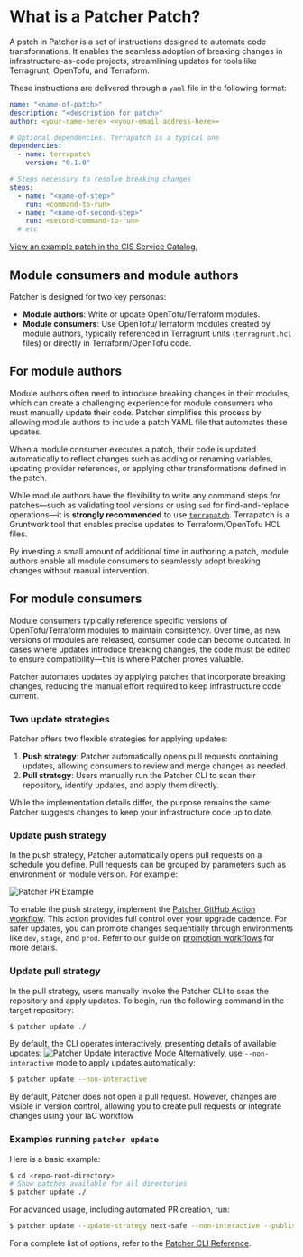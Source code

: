 # What is a Patcher Patch?

A patch in Patcher is a set of instructions designed to automate code transformations. It enables the seamless adoption of breaking changes in infrastructure-as-code projects, streamlining updates for tools like Terragrunt, OpenTofu, and Terraform.

These instructions are delivered through a `yaml` file in the following format:

```yaml title=".patcher/patches/v1.0.0/my-patch/patch.yaml"
name: "<name-of-patch>"
description: "<description for patch>"
author: <your-name-here> <<your-email-address-here>>

# Optional dependencies. Terrapatch is a typical one
dependencies:
  - name: terrapatch
    version: "0.1.0"

# Steps necessary to resolve breaking changes
steps:
  - name: "<name-of-step>"
    run: <command-to-run>
  - name: "<name-of-second-step>"
    run: <second-command-to-run>
  # etc
```
[View an example patch in the CIS Service Catalog.](https://github.com/gruntwork-io/terraform-aws-service-catalog/blob/c3d5ede211fc3230a7d493ceea43622b337ee88a/.patcher/patches/v0.96.4/switch-to-cis-rds-module/patch.yaml)

## Module consumers and module authors

Patcher is designed for two key personas:

- **Module authors**: Write or update OpenTofu/Terraform modules.
- **Module consumers**: Use OpenTofu/Terraform modules created by module authors, typically referenced in Terragrunt units (`terragrunt.hcl` files) or directly in Terraform/OpenTofu code.

## For module authors

Module authors often need to introduce breaking changes in their modules, which can create a challenging experience for module consumers who must manually update their code. Patcher simplifies this process by allowing module authors to include a patch YAML file that automates these updates.

When a module consumer executes a patch, their code is updated automatically to reflect changes such as adding or renaming variables, updating provider references, or applying other transformations defined in the patch. 

While module authors have the flexibility to write any command steps for patches—such as validating tool versions or using `sed` for find-and-replace operations—it is **strongly recommended** to use [`terrapatch`](https://github.com/gruntwork-io/terrapatch). Terrapatch is a Gruntwork tool that enables precise updates to Terraform/OpenTofu HCL files.

By investing a small amount of additional time in authoring a patch, module authors enable all module consumers to seamlessly adopt breaking changes without manual intervention.

## For module consumers

Module consumers typically reference specific versions of OpenTofu/Terraform modules to maintain consistency. Over time, as new versions of modules are released, consumer code can become outdated. In cases where updates introduce breaking changes, the code must be edited to ensure compatibility—this is where Patcher proves valuable.

Patcher automates updates by applying patches that incorporate breaking changes, reducing the manual effort required to keep infrastructure code current.

### Two update strategies

Patcher offers two flexible strategies for applying updates:

1. **Push strategy**: Patcher automatically opens pull requests containing updates, allowing consumers to review and merge changes as needed.
2. **Pull strategy**: Users manually run the Patcher CLI to scan their repository, identify updates, and apply them directly.

While the implementation details differ, the purpose remains the same: Patcher suggests changes to keep your infrastructure code up to date.

### Update push strategy

In the push strategy, Patcher automatically opens pull requests on a schedule you define. Pull requests can be grouped by parameters such as environment or module version. For example:

![Patcher PR Example](/img/patcher/pr-example.png)

To enable the push strategy, implement the [Patcher GitHub Action workflow](https://github.com/gruntwork-io/patcher-action). This action provides full control over your upgrade cadence. For safer updates, you can promote changes sequentially through environments like `dev`, `stage`, and `prod`. Refer to our guide on [promotion workflows](/2.0/docs/patcher/guides/promotion-workflows) for more details.

### Update pull strategy

In the pull strategy, users manually invoke the Patcher CLI to scan the repository and apply updates.
To begin, run the following command in the target repository:

```bash
$ patcher update ./
```

By default, the CLI operates interactively, presenting details of available updates:
![Patcher Update Interactive Mode](/img/patcher/interactive-update.png)
Alternatively, use `--non-interactive` mode to apply updates automatically:

```bash
$ patcher update --non-interactive
```
By default, Patcher does not open a pull request. However, changes are visible in version control, allowing you to create pull requests or integrate changes using your IaC workflow

### Examples running `patcher update`
Here is a basic example:

```bash
$ cd <repo-root-directory>
# Show patches available for all directories
$ patcher update ./
```
For advanced usage, including automated PR creation, run:
```bash
$ patcher update --update-strategy next-safe --non-interactive --publish --pr-branch grunty/update-via-patcher --pr-title "[Patcher] Update All Dependencies to Next Safe"
```
For a complete list of options, refer to the [Patcher CLI Reference](/2.0/reference/patcher/index.md#update).
